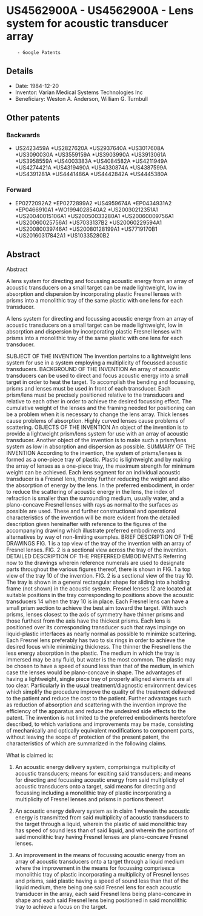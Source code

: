 # US4562900A - US4562900A - Lens system for acoustic transducer array 
        - Google Patents

## Details

* Date: 1984-12-20
* Inventor: Varian Medical Systems Technologies Inc
* Beneficiary: Weston A. Anderson, William G. Turnbull
## Other patents

### Backwards
 * US2423459A
 *US2827620A
 *US2937640A
 *US3017608A
 *US3090030A
 *US3559159A
 *US3903990A
 *US3913061A
 *US3958559A
 *US4003383A
 *US4084582A
 *US4211949A
 *US4274421A
 *US4319490A
 *US4330874A
 *US4387599A
 *US4391281A
 *US4441486A
 *US4442842A
 *US4445380A
### Forward
 * EP0272092A2
 *EP0272899A2
 *US4959674A
 *EP0434931A2
 *EP0466910A1
 *WO1994028540A2
 *US20030212351A1
 *US20040015106A1
 *US20050033280A1
 *US20060009756A1
 *US20060025756A1
 *US7033137B2
 *US20060229594A1
 *US20080039746A1
 *US20080128199A1
 *US7719170B1
 *US20160317842A1
 *US10335280B2
## Abstract

Abstract

A lens system for directing and focussing acoustic energy from an array of acoustic transducers on a small target can be made lightweight, low in absorption and dispersion by incorporating plastic Fresnel lenses with prisms into a monolithic tray of the same plastic with one lens for each transducer.



A lens system for directing and focussing acoustic energy from an array of acoustic transducers on a small target can be made lightweight, low in absorption and dispersion by incorporating plastic Fresnel lenses with prisms into a monolithic tray of the same plastic with one lens for each transducer.

SUBJECT OF THE INVENTION
The invention pertains to a lightweight lens system for use in a system employing a multiplicity of focussed acoustic transducers.
BACKGROUND OF THE INVENTION
An array of acoustic transducers can be used to direct and focus acoustic energy into a small target in order to heat the target. To accomplish the bending and focussing, prisms and lenses must be used in front of each transducer. Each prism/lens must be precisely positioned relative to the transducers and relative to each other in order to achieve the desired focussing effect. The cumulative weight of the lenses and the framing needed for positioning can be a problem when it is necessary to change the lens array. Thick lenses cause problems of absorption. Highly curved lenses cause problems of scattering.
OBJECTS OF THE INVENTION
An object of the invention is to provide a lightweight prism/lens system for use with an array of acoustic transducer.
Another object of the invention is to make such a prism/lens system as low in absorption and dispersion as possible.
SUMMARY OF THE INVENTION
According to the invention, the system of prisms/lenses is formed as a one-piece tray of plastic. Plastic is lightweight and by making the array of lenses as a one-piece tray, the maximum strength for minimum weight can be achieved. Each lens segment for an individual acoustic transducer is a Fresnel lens, thereby further reducing the weight and also the absorption of energy by the lens. In the preferred embodiment, in order to reduce the scattering of acoustic energy in the lens, the index of refraction is smaller than the surrounding medium, usually water, and a plano-concave Fresnel lenses with rays as normal to the surfaces as possible are used.
These and further constructional and operational characteristics of the invention will be more evident from the detailed description given hereinafter with reference to the figures of the accompanying drawing which illustrate preferred embodiments and alternatives by way of non-limiting examples.
BRIEF DESCRIPTION OF THE DRAWINGS
FIG. 1 is a top view of the tray of the invention with an array of Fresnel lenses.
FIG. 2 is a sectional view across the tray of the invention.
DETAILED DESCRIPTION OF THE PREFERRED EMBODIMENTS
Referring now to the drawings wherein reference numerals are used to designate parts throughout the various figures thereof, there is shown in FIG. 1 a top view of the tray 10 of the invention. FIG. 2 is a sectional view of the tray 10. The tray is shown in a general rectangular shape for sliding into a holding frame (not shown) in the acoustic system. Fresnel lenses 12 are located at suitable positions in the tray corresponding to positions above the acoustic transducers 14 when the tray 10 is in place. Each Fresnel lens can have a small prism section to achieve the best aim toward the target. With such prisms, lenses closest to the axis of symmetry have thinner prisms and those furthest from the axis have the thickest prisms. Each lens is positioned over its corresponding transducer such that rays impinge on liquid-plastic interfaces as nearly normal as possible to minimize scattering. Each Fresnel lens preferably has two to six rings in order to achieve the desired focus while minimizing thickness. The thinner the Fresnel lens the less energy absorption in the plastic.
The medium in which the tray is immersed may be any fluid, but water is the most common. The plastic may be chosen to have a speed of sound less than that of the medium, in which case the lenses would be plano-concave in shape.
The advantages of having a lightweight, single piece tray of properly alligned elements are all too clear. Particularly in the usual treatment/diagnostic environment devices which simplify the procedure improve the quality of the treatment delivered to the patient and reduce the cost to the patient.
Further advantages such as reduction of absorption and scattering with the invention improve the efficiency of the apparatus and reduce the undesired side effects to the patent.
The invention is not limited to the preferred embodiments heretofore described, to which variations and improvements may be made, consisting of mechanically and optically equivalent modifications to component parts, without leaving the scope of protection of the present patent, the characteristics of which are summarized in the following claims.

What is claimed is:
 
1. An acoustic energy delivery system, comprising:a multiplicity of acoustic transducers; means for exciting said transducers; and means for directing and focussing acoustic energy from said multiplicity of acoustic transducers onto a target, said means for directing and focussing including a monolithic tray of plastic incorporating a multiplicity of Fresnel lenses and prisms in portions thereof. 

  
2. An acoustic energy delivery system as in claim 1 wherein the acoustic energy is transmitted from said multiplicity of acoustic transducers to the target through a liquid, wherein the plastic of said monolithic tray has speed of sound less than of said liquid, and wherein the portions of said monolithic tray having Fresnel lenses are plano-concave Fresnel lenses.

  
3. An improvement in the means of focussing acoustic energy from an array of acoustic transducers onto a target through a liquid medium where the improvement in the means for focussing comprises:a monolithic tray of plastic incorporating a multiplicity of Fresnel lenses and prisms, said plastic having a speed of sound less than that of the liquid medium, there being one said Fresnel lens for each acoustic transducer in the array, each said Fresnel lens being plano-concave in shape and each said Fresnel lens being positioned in said monolithic tray to achieve a focus on the target.